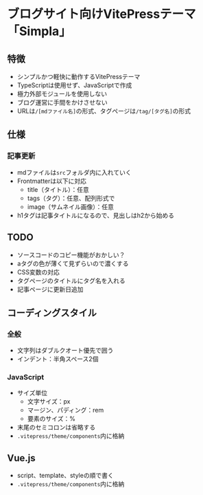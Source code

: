 # ブログサイト向けVitePressテーマ「Simpla」

## 特徴

* シンプルかつ軽快に動作するVitePressテーマ
* TypeScriptは使用せず、JavaScriptで作成
* 極力外部モジュールを使用しない
* ブログ運営に手間をかけさせない
* URLは`/[mdファイル名]`の形式、タグページは`/tag/[タグ名]`の形式


## 仕様

### 記事更新

* mdファイルは`src`フォルダ内に入れていく
* Frontmatterは以下に対応
  * title（タイトル）：任意
  * tags（タグ）：任意、配列形式で
  * image（サムネイル画像）：任意
* h1タグは記事タイトルになるので、見出しはh2から始める


## TODO

* ソースコードのコピー機能がおかしい？
* aタグの色が薄くて見ずらいので濃くする
* CSS変数の対応
* タグページのタイトルにタグ名を入れる
* 記事ページに更新日追加


## コーディングスタイル

### 全般

* 文字列はダブルクオート優先で囲う
* インデント：半角スペース2個


### JavaScript

* サイズ単位
  * 文字サイズ：px
  * マージン、パディング：rem
  * 要素のサイズ：%
* 末尾のセミコロンは省略する
* `.vitepress/theme/components`内に格納


## Vue.js

* script、template、styleの順で書く
* `.vitepress/theme/components`内に格納